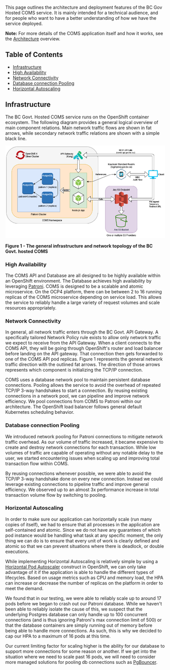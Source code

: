 This page outlines the architecture and deployment features of the BC Gov Hosted COMS service. It is mainly intended for a technical audience, and for people who want to have a better understanding of how we have the service deployed.

**Note:** For more details of the COMS application itself and how it works, see the [Architecture](Architecture.md) overview.

## Table of Contents

- [Infrastructure](#infrastructure)
- [High Availability](#high-availability)
- [Network Connectivity](#network-connectivity)
- [Database connection Pooling](#database-connection-pooling)
- [Horizontal Autoscaling](#horizontal-autoscaling)

## Infrastructure

The BC Govt. Hosted COMS service runs on the OpenShift container ecosystem. The following diagram provides a general logical overview of main component relations. Main network traffic flows are shown in fat arrows, while secondary network traffic relations are shown with a simple black line.

![Hosted COMS Architecture](images/coms_architecture.png)

**Figure 1 - The general infrastructure and network topology of the BC Govt. hosted COMS**

### High Availability

The COMS API and Database are all designed to be highly available within an OpenShift environment. The Database achieves high availability by leveraging [Patroni](https://patroni.readthedocs.io/en/latest/). COMS is designed to be a scalable and atomic microservice. On the OCP4 platform, there can be between 2 to 16 running replicas of the COMS microservice depending on service load. This allows the service to reliably handle a large variety of request volumes and scale resources appropriately.

### Network Connectivity

In general, all network traffic enters through the BC Govt. API Gateway. A specifically tailored Network Policy rule exists to allow only network traffic we expect to receive from the API Gateway. When a client connects to the COMS API, they will be going through OpenShift's router and load balancer before landing on the API gateway. That connection then gets forwarded to one of the COMS API pod replicas. Figure 1 represents the general network traffic direction with the outlined fat arrows. The direction of those arrows represents which component is initializing the TCP/IP connection.

COMS uses a database network pool to maintain persistent database connections. Pooling allows the service to avoid the overhead of repeated TCP/IP 3-way handshakes to start a connection. By reusing existing connections in a network pool, we can pipeline and improve network efficiency. We pool connections from COMS to Patroni within our architecture. The OpenShift load balancer follows general default Kubernetes scheduling behavior.

### Database connection Pooling

We introduced network pooling for Patroni connections to mitigate network traffic overhead. As our volume of traffic increased, it became expensive to create and destroy network connections for each transaction. While low volumes of traffic are capable of operating without any notable delay to the user, we started encountering issues when scaling up and improving total transaction flow within COMS.

By reusing connections whenever possible, we were able to avoid the TCP/IP 3-way handshake done on every new connection. Instead we could leverage existing connections to pipeline traffic and improve general efficiency. We observed up to an almost 3x performance increase in total transaction volume flow by switching to pooling.

### Horizontal Autoscaling

In order to make sure our application can horizontally scale (run many copies of itself), we had to ensure that all processes in the application are self-contained and atomic. Since we do not have any guarantees of which pod instance would be handling what task at any specific moment, the only thing we can do is to ensure that every unit of work is clearly defined and atomic so that we can prevent situations where there is deadlock, or double executions.

While implementing Horizontal Autoscaling is relatively simple by using a [Horizontal Pod Autoscaler](https://kubernetes.io/docs/tasks/run-application/horizontal-pod-autoscale/) construct in OpenShift, we can only take advantage of it if the application is able to handle the different types of lifecycles. Based on usage metrics such as CPU and memory load, the HPA can increase or decrease the number of replicas on the platform in order to meet the demand.

We found that in our testing, we were able to reliably scale up to around 17 pods before we began to crash out our Patroni database. While we haven't been able to reliably isolate the cause of this, we suspect that the underlying Postgres database can only handle up to 100 concurrent connections (and is thus ignoring Patroni's max connection limit of 500) or that the database containers are simply running out of memory before being able to handle more connections. As such, this is why we decided to cap our HPA to a maximum of 16 pods at this time.

Our current limiting factor for scaling higher is the ability for our database to support more connections for some reason or another. If we get into the situation where we need to scale past 16 pods, we will need to consider more managed solutions for pooling db connections such as [PgBouncer](https://www.pgbouncer.org/).
